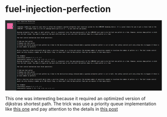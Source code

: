 # fuel-injection-perfection

![prompt](./level3_feedback.png)

This one was interesting because it required an optimized version of dijkstras shortest path.
The trick was use a priority queue implementation like [this one](https://en.wikipedia.org/wiki/Dijkstra%27s_algorithm#Using_a_priority_queue) and pay attention to the details in [this post](https://cs.stackexchange.com/questions/118388/dijkstra-without-decrease-key)